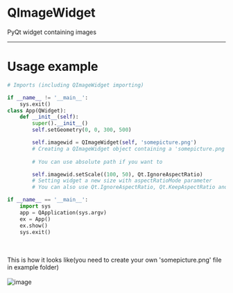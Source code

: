 # QImageWidget
 PyQt widget containing images

____

# Usage example 

```py
# Imports (including QImageWidget importing)

if __name__ != '__main__':
    sys.exit()
class App(QWidget):
    def __init__(self):
        super().__init__()
        self.setGeometry(0, 0, 300, 500)

        self.imagewid = QImageWidget(self, 'somepicture.png') 
        # Creating a QImageWidget object containing a 'somepicture.png' picture
        
        # You can use absolute path if you want to

        self.imagewid.setScale((100, 50), Qt.IgnoreAspectRatio) 
        # Setting widget a new size with aspectRatioMode parameter
        # You can also use Qt.IgnoreAspectRatio, Qt.KeepAspectRatio and Qt.KeepAspectRatioByExpanding

if __name__ == '__main__':
    import sys
    app = QApplication(sys.argv)
    ex = App()
    ex.show()
    sys.exit()
```
\
\
This is how it looks like(you need to create your own 'somepicture.png' file in example folder) \
\
![image](https://user-images.githubusercontent.com/74973491/184006901-22b00414-9549-4ac1-83f4-5fec2d79786b.png)

